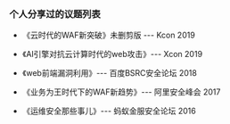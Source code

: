 ### 个人分享过的议题列表

* 《云时代的WAF新突破》未删剪版  --- Kcon 2019 

* 《AI引擎对抗云计算时代的web攻击》--- Xcon 2019

* 《web前端漏洞利用》--- 百度BSRC安全论坛 2018

* 《业务为王时代下的WAF新趋势》--- 阿里安全峰会 2017

* 《运维安全那些事儿》--- 蚂蚁金服安全论坛 2016

